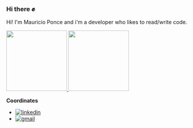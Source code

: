 ### Hi there :fist:

Hi! I'm Mauricio Ponce and i'm a developer who likes to read/write code.


<a href="https://github.com/mauricioponce">
  <img height="160em" src="https://github-readme-stats.vercel.app/api?username=mauricioponce&theme=dark&show_icons=true" />
  <img height="160em" src="https://github-readme-stats.vercel.app/api/top-langs/?username=mauricioponce&theme=dark" />
</a>



**Coordinates**
- [![linkedin](https://img.shields.io/badge/linkedin-mauriciopone-orange)](https://www.linkedin.com/in/mauricio-ponce-oyarz%C3%BAn-bba52029/ "![linkedin](https://img.shields.io/badge/linkedin-mauriciopone-orange)")
- [![gmail](https://img.shields.io/badge/gmail-mauriciopone-orange)](mailto:mauricio.ponce.o@gmail.com)

<!--
**mauricioponce/mauricioponce** is a ✨ _special_ ✨ repository because its `README.md` (this file) appears on your GitHub profile.

Here are some ideas to get you started:

- 🔭 I’m currently working on ...
- 🌱 I’m currently learning ...
- 👯 I’m looking to collaborate on ...
- 🤔 I’m looking for help with ...
- 💬 Ask me about ...
- 📫 How to reach me: ...
- 😄 Pronouns: ...
- ⚡ Fun fact: ...
-->
